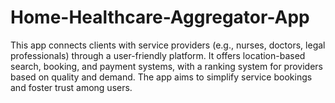 # Home-Healthcare-Aggregator-App
This app connects clients with service providers (e.g., nurses, doctors, legal professionals) through a user-friendly platform. It offers location-based search, booking, and payment systems, with a ranking system for providers based on quality and demand. The app aims to simplify service bookings and foster trust among users.

